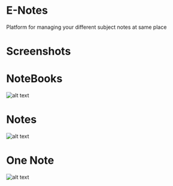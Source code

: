 # E-Notes
Platform for managing your different subject notes at same place


# Screenshots

# NoteBooks
![alt text](https://i.ibb.co/D9zrYBw/en1.png)

# Notes
![alt text](https://i.ibb.co/r5rj13x/en2.png)

# One Note
![alt text](https://i.ibb.co/0tv1gDT/en3.png)




